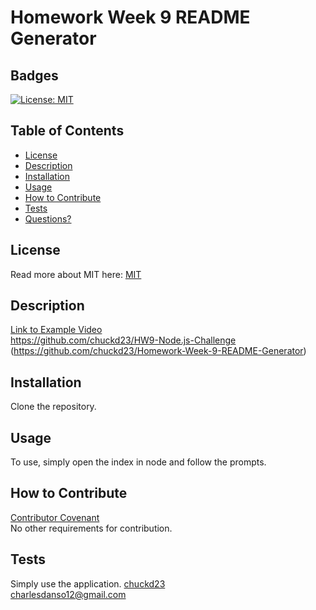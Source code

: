 # Homework Week 9 README Generator
  ## Badges
  [![License: MIT](https://img.shields.io/badge/License-MIT-yellow.svg)](https://opensource.org/licenses/MIT)

  ## Table of Contents
  * [License](#license)
  * [Description](#description)
  * [Installation](#installation)
  * [Usage](#usage)
  * [How to Contribute](#how-to-contribute)
  * [Tests](#tests)
  * [Questions?](#questions)

  ## License
  Read more about MIT here:
  [MIT](https://opensource.org/licenses/MIT)

  ## Description
  [Link to Example Video](https://drive.google.com/file/d/1yvTgNIv3KRAW5JEg1HjI3IrbktsGIz1_/view)  
  https://github.com/chuckd23/HW9-Node.js-Challenge
  (https://github.com/chuckd23/Homework-Week-9-README-Generator)  

  ## Installation
  Clone the repository. 

  ## Usage
  To use, simply open the index in node and follow the prompts. 

  ## How to Contribute
  [Contributor Covenant](https://www.contributor-covenant.org/)  
  No other requirements for contribution.

  ## Tests
  Simply use the application.
  [chuckd23](https://github.com/chuckd23)  
  charlesdanso12@gmail.com
